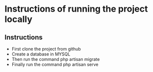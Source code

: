 # Instructions of running the project locally

## Instructions

-   First clone the project from github
-   Create a database in MYSQL
-   Then run the command php artisan migrate
-   Finally run the command php artisan serve
